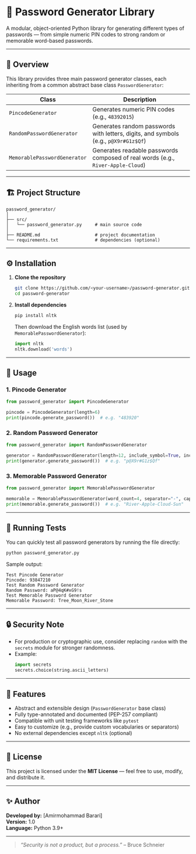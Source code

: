 # 🔐 Password Generator Library

A modular, object-oriented Python library for generating different types of passwords — from simple numeric PIN codes to strong random or memorable word-based passwords.

---

## 🧩 Overview

This library provides three main password generator classes, each inheriting from a common abstract base class `PasswordGenerator`:

| Class | Description |
|-------|--------------|
| `PincodeGenerator` | Generates numeric PIN codes (e.g., `48392015`) |
| `RandomPasswordGenerator` | Generates random passwords with letters, digits, and symbols (e.g., `p@X9r#G1z$Qf`) |
| `MemorablePasswordGenerator` | Generates readable passwords composed of real words (e.g., `River-Apple-Cloud`) |

---

## 🏗️ Project Structure

```
password_generator/
│
├── src/
│   └── password_generator.py     # main source code
│
├── README.md                     # project documentation
└── requirements.txt              # dependencies (optional)
```

---

## ⚙️ Installation

1. **Clone the repository**
   ```bash
   git clone https://github.com/<your-username>/password-generator.git
   cd password-generator
   ```

2. **Install dependencies**
   ```bash
   pip install nltk
   ```

   Then download the English words list (used by `MemorablePasswordGenerator`):
   ```python
   import nltk
   nltk.download('words')
   ```

---

## 🚀 Usage

### 1. Pincode Generator
```python
from password_generator import PincodeGenerator

pincode = PincodeGenerator(length=6)
print(pincode.generate_password())  # e.g. "483920"
```

### 2. Random Password Generator
```python
from password_generator import RandomPasswordGenerator

generator = RandomPasswordGenerator(length=12, include_symbol=True, include_number=True)
print(generator.generate_password())  # e.g. "p@X9r#G1z$Qf"
```

### 3. Memorable Password Generator
```python
from password_generator import MemorablePasswordGenerator

memorable = MemorablePasswordGenerator(word_count=4, separator="-", capitalize=True)
print(memorable.generate_password())  # e.g. "River-Apple-Cloud-Sun"
```

---

## 🧪 Running Tests

You can quickly test all password generators by running the file directly:

```bash
python password_generator.py
```

Sample output:
```
Test Pincode Generator
Pincode: 93847210
Test Random Password Generator
Random Password: aP@4qK#xG9!s
Test Memorable Password Generator
Memorable Password: Tree_Moon_River_Stone
```

---

## 🔒 Security Note

- For production or cryptographic use, consider replacing `random` with the `secrets` module for stronger randomness.
- Example:
  ```python
  import secrets
  secrets.choice(string.ascii_letters)
  ```

---

## 🧰 Features

- Abstract and extensible design (`PasswordGenerator` base class)
- Fully type-annotated and documented (PEP-257 compliant)
- Compatible with unit testing frameworks like `pytest`
- Easy to customize (e.g., provide custom vocabularies or separators)
- No external dependencies except `nltk` (optional)

---

## 📄 License

This project is licensed under the **MIT License** — feel free to use, modify, and distribute it.

---

## ✨ Author

**Developed by:** [Amirmohammad Barari]  
**Version:** 1.0  
**Language:** Python 3.9+

---

> _“Security is not a product, but a process.”_ – Bruce Schneier
